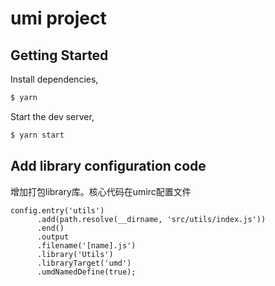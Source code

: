 # umi project

## Getting Started

Install dependencies,

```bash
$ yarn
```

Start the dev server,

```bash
$ yarn start
```

## Add library configuration code
增加打包library库。核心代码在umirc配置文件
```
config.entry('utils')
      .add(path.resolve(__dirname, 'src/utils/index.js'))
      .end()
      .output
      .filename('[name].js')
      .library('Utils')
      .libraryTarget('umd')
      .umdNamedDefine(true);
```
